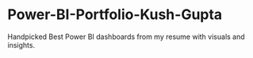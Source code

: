 # Power-BI-Portfolio-Kush-Gupta
Handpicked Best Power BI dashboards from my resume with visuals and insights.
